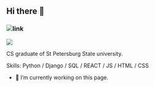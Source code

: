 ## Hi there 👋

<!--
**yazmyrad/yazmyrad** is a ✨ _special_ ✨ repository because its `README.md` (this file) appears on your GitHub profile.

Here are some ideas to get you started:

- 🔭 I’m currently working on ...
- 🌱 I’m currently learning ...
- 👯 I’m looking to collaborate on ...
- 🤔 I’m looking for help with ...
- 💬 Ask me about ...
- 📫 How to reach me: ...
- 😄 Pronouns: ...
- ⚡ Fun fact: ...
-->
### ![link](https://capsule-render.vercel.app/api?type=waving&height=300&color=gradient&text=They%20call%20me%20Robot,%20but%20I%20am%20Yhlas&textBg=false&reversal=true&fontColor=black)
![](https://arturssmirnovs.github.io/github-profile-readme-generator/images/banner.png)

CS graduate of St Petersburg State university. 

Skills: Python / Django / SQL / REACT / JS / HTML / CSS

- 🔭 I’m currently working on this page. 




